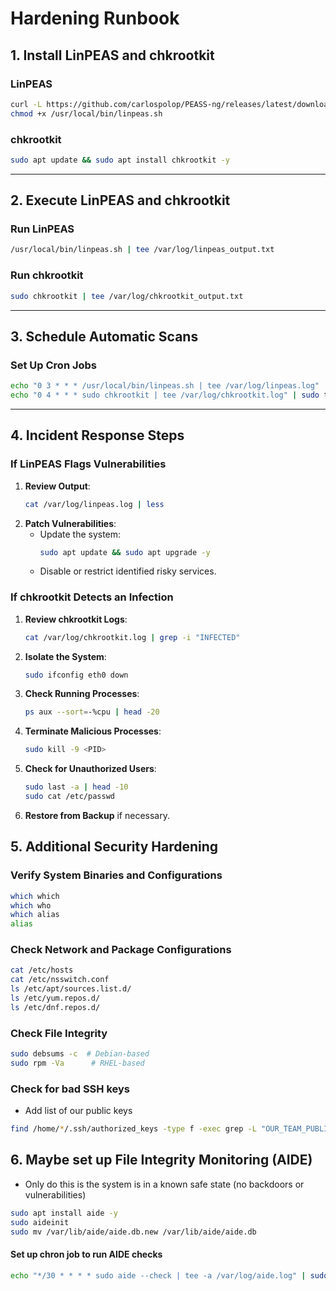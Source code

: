# **Hardening Runbook**

## **1. Install LinPEAS and chkrootkit**
### **LinPEAS**
```bash
curl -L https://github.com/carlospolop/PEASS-ng/releases/latest/download/linpeas.sh -o /usr/local/bin/linpeas.sh
chmod +x /usr/local/bin/linpeas.sh
```

### **chkrootkit**
```bash
sudo apt update && sudo apt install chkrootkit -y
```

---

## **2. Execute LinPEAS and chkrootkit**
### **Run LinPEAS**
```bash
/usr/local/bin/linpeas.sh | tee /var/log/linpeas_output.txt
```

### **Run chkrootkit**
```bash
sudo chkrootkit | tee /var/log/chkrootkit_output.txt
```

---

## **3. Schedule Automatic Scans**
### **Set Up Cron Jobs**
```bash
echo "0 3 * * * /usr/local/bin/linpeas.sh | tee /var/log/linpeas.log" | sudo tee -a /etc/crontab
echo "0 4 * * * sudo chkrootkit | tee /var/log/chkrootkit.log" | sudo tee -a /etc/crontab
```

---

## **4. Incident Response Steps**
### **If LinPEAS Flags Vulnerabilities**
1. **Review Output**:
   ```bash
   cat /var/log/linpeas.log | less
   ```
2. **Patch Vulnerabilities**:
   - Update the system:  
     ```bash
     sudo apt update && sudo apt upgrade -y
     ```
   - Disable or restrict identified risky services.

### **If chkrootkit Detects an Infection**
1. **Review chkrootkit Logs**:
   ```bash
   cat /var/log/chkrootkit.log | grep -i "INFECTED"
   ```
2. **Isolate the System**:
   ```bash
   sudo ifconfig eth0 down
   ```
3. **Check Running Processes**:
   ```bash
   ps aux --sort=-%cpu | head -20
   ```
4. **Terminate Malicious Processes**:
   ```bash
   sudo kill -9 <PID>
   ```
5. **Check for Unauthorized Users**:
   ```bash
   sudo last -a | head -10
   sudo cat /etc/passwd
   ```
6. **Restore from Backup** if necessary.

## **5. Additional Security Hardening**

### **Verify System Binaries and Configurations**
```bash
which which
which who
which alias
alias
```

### **Check Network and Package Configurations**
```bash
cat /etc/hosts
cat /etc/nsswitch.conf
ls /etc/apt/sources.list.d/
ls /etc/yum.repos.d/
ls /etc/dnf.repos.d/
```

### **Check File Integrity**
```bash
sudo debsums -c  # Debian-based
sudo rpm -Va      # RHEL-based
```

### **Check for bad SSH keys**
* Add list of our public keys
```bash
find /home/*/.ssh/authorized_keys -type f -exec grep -L "OUR_TEAM_PUBLIC_KEYS" {} \; -delete
```

## **6. Maybe set up File Integrity Monitoring (AIDE)**
* Only do this is the system is in a known safe state (no backdoors or vulnerabilities)

```bash
sudo apt install aide -y
sudo aideinit
sudo mv /var/lib/aide/aide.db.new /var/lib/aide/aide.db
```
#### **Set up chron job to run AIDE checks**
```bash
echo "*/30 * * * * sudo aide --check | tee -a /var/log/aide.log" | sudo tee -a /etc/crontab
```
